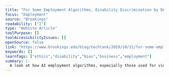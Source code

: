 ```yaml
---
title: "For Some Employment Algorithms, Disability Discrimination by Default"
focus: "Employment"
source: "Brookings"
readability: ["I"]
type: "Website Article"
toolPurpose: []
toolAccessibilityIssues: []
openSource: false
link: "https://www.brookings.edu/blog/techtank/2019/10/31/for-some-employment-algorithms-disability-discrimination-by-default/"
keywords: []
learnTags: ["ethics","disability","bias","business","employment"]
summary: |-
  A look at how AI employment algorithms, especially those used for video interviews, discriminate against people with disabilities.
---
```


